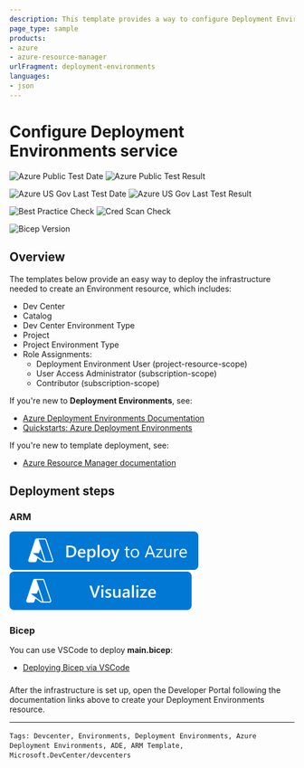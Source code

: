 ```yaml
---
description: This template provides a way to configure Deployment Environments.
page_type: sample
products:
- azure
- azure-resource-manager
urlFragment: deployment-environments
languages:
- json
---
```

#  Configure Deployment Environments service

![Azure Public Test Date](https://azurequickstartsservice.blob.core.windows.net/badges/quickstarts/microsoft.devcenter/deployment-environments/PublicLastTestDate.svg)
![Azure Public Test Result](https://azurequickstartsservice.blob.core.windows.net/badges/quickstarts/microsoft.devcenter/deployment-environments/PublicDeployment.svg)

![Azure US Gov Last Test Date](https://azurequickstartsservice.blob.core.windows.net/badges/quickstarts/microsoft.devcenter/deployment-environments/FairfaxLastTestDate.svg)
![Azure US Gov Last Test Result](https://azurequickstartsservice.blob.core.windows.net/badges/quickstarts/microsoft.devcenter/deployment-environments/FairfaxDeployment.svg)

![Best Practice Check](https://azurequickstartsservice.blob.core.windows.net/badges/quickstarts/microsoft.devcenter/deployment-environments/BestPracticeResult.svg)
![Cred Scan Check](https://azurequickstartsservice.blob.core.windows.net/badges/quickstarts/microsoft.devcenter/deployment-environments/CredScanResult.svg)

![Bicep Version](https://azurequickstartsservice.blob.core.windows.net/badges/quickstarts/microsoft.devcenter/deployment-environments/BicepVersion.svg)

## Overview

The templates below provide an easy way to deploy the infrastructure needed to create an Environment resource, which includes:

- Dev Center
- Catalog
- Dev Center Environment Type
- Project
- Project Environment Type
- Role Assignments:
  - Deployment Environment User (project-resource-scope)
  - User Access Administrator (subscription-scope)
  - Contributor (subscription-scope)

If you're new to **Deployment Environments**, see:

- [Azure Deployment Environments Documentation](https://learn.microsoft.com/en-us/azure/deployment-environments/overview-what-is-azure-deployment-environments)
- [Quickstarts: Azure Deployment Environments](https://learn.microsoft.com/en-us/azure/deployment-environments/quickstart-create-access-environments)

If you're new to template deployment, see:

- [Azure Resource Manager documentation](https://docs.microsoft.com/azure/azure-resource-manager/)

## Deployment steps

### ARM

[![Deploy To Azure](https://raw.githubusercontent.com/Azure/azure-quickstart-templates/master/1-CONTRIBUTION-GUIDE/images/deploytoazure.svg?sanitize=true)](https://portal.azure.com/#create/Microsoft.Template/uri/https%3A%2F%2Fraw.githubusercontent.com%2FAzure%2Fazure-quickstart-templates%2Fmaster%2Fquickstarts%2Fmicrosoft.devcenter%2Fdeployment-environments%2Fazuredeploy.json)
[![Visualize](https://raw.githubusercontent.com/Azure/azure-quickstart-templates/master/1-CONTRIBUTION-GUIDE/images/visualizebutton.svg?sanitize=true)](http://armviz.io/#/?load=https%3A%2F%2Fraw.githubusercontent.com%2FAzure%2Fazure-quickstart-templates%2Fmaster%2Fquickstarts%2Fmicrosoft.devcenter%2Fdeployment-environments%2Fazuredeploy.json)

### Bicep

You can use VSCode to deploy **main.bicep**:

- [Deploying Bicep via VSCode](https://learn.microsoft.com/en-us/azure/azure-resource-manager/bicep/deploy-vscode)

### 

After the infrastructure is set up, open the Developer Portal following the documentation links above to create your Deployment Environments resource.

---

`Tags: Devcenter, Environments, Deployment Environments, Azure Deployment Environments, ADE, ARM Template, Microsoft.DevCenter/devcenters`
